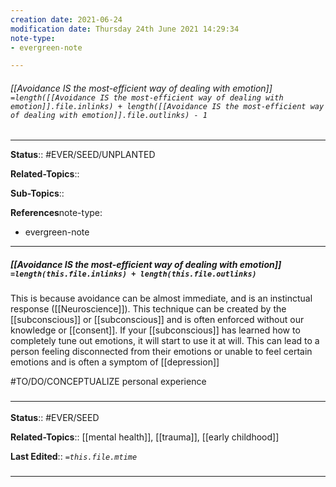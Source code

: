 ```yaml
---
creation date: 2021-06-24
modification date: Thursday 24th June 2021 14:29:34
note-type: 
- evergreen-note

---
```


###### [[Avoidance IS the most-efficient way of dealing with emotion]] `=length([[Avoidance IS the most-efficient way of dealing with emotion]].file.inlinks) + length([[Avoidance IS the most-efficient way of dealing with emotion]].file.outlinks) - 1`




---

**Status**:: #EVER/SEED/UNPLANTED 

**Related-Topics**:: 
	
**Sub-Topics**::
	
**References**note-type: 
- evergreen-note

---

##### [[Avoidance IS the most-efficient way of dealing with emotion]] `=length(this.file.inlinks) + length(this.file.outlinks)`

 This is because avoidance can be almost immediate, and is an instinctual response ([[Neuroscience]]). This technique can be created by the [[subconscious]] or [[subconscious]] and is often enforced without our knowledge or [[consent]]. If your [[subconscious]] has learned how to completely tune out emotions, it will start to use it at will. This can lead to a person feeling disconnected from their emotions or unable to feel certain emotions and is often a symptom of [[depression]]

#TO/DO/CONCEPTUALIZE personal experience

### <hr class="footnote"/>

**Status**:: #EVER/SEED

**Related-Topics**:: [[mental health]], [[trauma]], [[early childhood]]

**Last Edited**:: *`=this.file.mtime`*
	
### <hr class="references"/>
